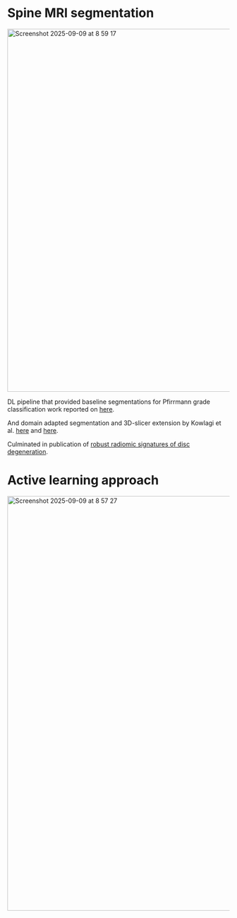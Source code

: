 # Spine MRI segmentation

<img width="1445" height="821" alt="Screenshot 2025-09-09 at 8 59 17" src="https://github.com/user-attachments/assets/98b0e9d5-b23f-4002-aedc-163973253a32" />

DL pipeline that provided baseline segmentations for Pfirrmann grade classification work reported on [here](https://ieeexplore.ieee.org/abstract/document/10230814).

And domain adapted segmentation and 3D-slicer extension by Kowlagi et al. [here](https://journals.lww.com/spinejournal/abstract/9900/olsia__open_lumbar_spine_image_analysis___a_3d.1095.aspx) and [here](https://imedslab.github.io/spineslicer/).

Culminated in publication of [robust radiomic signatures of disc degeneration](https://journals.lww.com/spinejournal/abstract/9900/robust_radiomic_signatures_of_intervertebral_disc.1063.aspx).

# Active learning approach

<img width="1676" height="938" alt="Screenshot 2025-09-09 at 8 57 27" src="https://github.com/user-attachments/assets/eef1cfd0-9a30-42c6-b371-d3f6cbc39741" />

